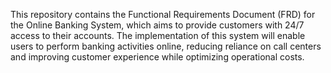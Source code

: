 This repository contains the Functional Requirements Document (FRD) for the Online Banking System, which aims to provide customers with 24/7 access to their accounts. The implementation of this system will enable users to perform banking activities online, reducing reliance on call centers and improving customer experience while optimizing operational costs.
